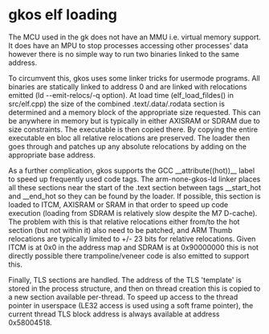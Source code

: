 # gkos elf loading #

The MCU used in the gk does not have an MMU i.e. virtual memory support.  It does have an MPU to stop processes accessing other processes' data however there is no simple way to run two binaries linked to the same address.

To circumvent this, gkos uses some linker tricks for usermode programs.  All binaries are statically linked to address 0 and are linked with relocations emitted (ld --emit-relocs/-q option).  At load time (elf_load_fildes() in src/elf.cpp) the size of the combined .text/.data/.rodata section is determined and a memory block of the appropriate size requested.  This can be anywhere in memory but is typically in either AXISRAM or SDRAM due to size constraints.  The executable is then copied there.  By copying the entire executable en bloc all relative relocations are preserved.  The loader then goes through and patches up any absolute relocations by adding on the appropriate base address.

As a further complication, gkos supports the GCC \_\_attribute((hot))\_\_ label to speed up frequently used code tags.  The arm-none-gkos-ld linker places all these sections near the start of the .text section between tags \_\_start\_hot and \_\_end\_hot so they can be found by the loader.  If possible, this section is loaded to ITCM, AXISRAM or SRAM in that order to speed up code execution (loading from SDRAM is relatively slow despite the M7 D-cache).  The problem with this is that relative relocations either from/to the hot section (but not within it) also need to be patched, and ARM Thumb relocations are typically limited to +/- 23 bits for relative relocations.  Given ITCM is at 0x0 in the address map and SDRAM is at 0x90000000 this is not directly possible there trampoline/veneer code is also emitted to support this.

Finally, TLS sections are handled.  The address of the TLS 'template' is stored in the process structure, and then on thread creation this is copied to a new section available per-thread.  To speed up access to the thread pointer in userspace (LE32 access is used using a soft frame pointer), the current thread TLS block address is always available at address 0x58004518.
